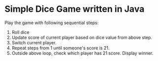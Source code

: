 # Simple Dice Game written in Java

Play the game with following sequential steps:
1. Roll dice
2. Update score of current player based on dice value from above step.
3. Switch current player.
4. Repeat steps from 1 until someone's score is 21.
5. Outside above loop, check which player has 21 score. Display winner.
